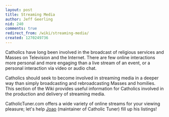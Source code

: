 ```yaml
---
layout: post
title: Streaming Media
author: Jeff Geerling
nid: 240
comments: true
redirect_from: /wiki/streaming-media/
created: 1270249736
---
```

<p>
	Catholics have long been involved in the broadcast of religious services and Masses on Television and the Internet. There are few online interactions more personal and more engaging than a live stream of an event, or a personal interaction via video or audio chat.</p>
<p>
	Catholics should seek to become involved in streaming media in a deeper way than simply broadcasting and rebroadcasting Masses and homilies. This section of the Wiki provides useful information for Catholics involved in the production and delivery of streaming media.</p>
<p>
	CatholicTuner.com offers a wide variety of online streams for your viewing pleasure; let&#39;s help <a href="/users/joaomachado">Joao</a>&nbsp;(maintainer of Catholic Tuner) fill up his listings!</p>
